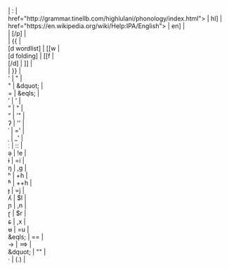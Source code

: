 <!DOCTYPE html>
</link><link> | </link>:<link> | <br>
<ipa><a | [p | <br>
href="http://grammar.tinellb.com/highlulani/phonology/index.html"> | hl] | <br>
href="https://en.wikipedia.org/wiki/Help:IPA/English"> | en] | <br>
</a></ipa> | [/p] | <br>
<div class="definition"> | {{ | <br>
[d wordlist] | [[w | <br>
[d folding] | [[f | <br>
[/d] | ]] | <br>
</div> | }} | <br>
' | &quot; | <br>
" | &dquot; | <br>
= | &eqls; | <br>
&rsquo; | ' | <br>
&rdquo; | " | <br>
&ldquo; | '" | <br>
&#x294; | '' | <br> <!-- glottal stop -->
&#x2c8; | =' | <br> <!-- primary stress -->
&#x2cc; | _' | <br> <!-- secondary stress -->
&#x2d0; | :: | <br> <!-- length mark -->
&#x259; | !e | <br> <!-- schwa -->
&#x268; | =i | <br> <!-- barred i -->
&#x14b; | ,g | <br> <!-- eng -->
&#x2b0; | +h | <br> <!-- aspiration -->
&#x2b1; | ++h | <br> <!-- breathy voice -->
&#x25f; | =j | <br> <!-- barred j -->
&#x28e; | $l | <br> <!-- palatal l -->
&#x272; | ,n | <br> <!-- palatal n -->
&#x27d; | $r | <br> <!-- retroflex flap -->
&#x255; | ,x | <br> <!-- curl-tailed c -->
&#x289; | =u | <br> <!-- barred u -->
&eqls; | == | <br>
&rarr; | ==> | <br>
&dquot; | "" | <br>
&middot; | (.) | <br>
